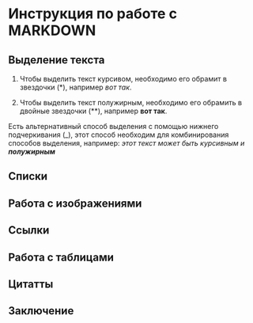 # Инструкция по работе с MARKDOWN

## Выделение текста 

1) Чтобы выделить текст курсивом, необходимо его обрамит в звездочки (*), например *вот так*.

2) Чтобы выделить текст  полужирным, необходимо его обрамить в двойные звездочки (**), например **вот так**.

Есть альтернативный способ выделения с помощью нижнего подчеркивания (_), этот способ необходим для комбинирования способов выделения, например: _этот текст может быть курсивным и **полужирным**_

## Списки 

## Работа с изображениями 

## Ссылки 

## Работа с таблицами 

## Цитатты 

## Заключение